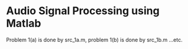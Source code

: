 Audio Signal Processing using Matlab
==
Problem 1(a) is done by src_1a.m, problem 1(b) is done by src_1b.m ...etc.
